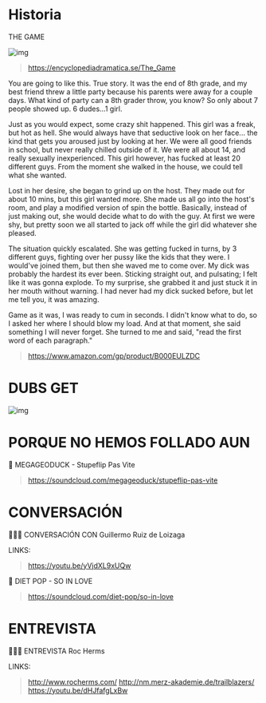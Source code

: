 # Historia

THE GAME

![img](https://images.encyclopediadramatica.se/f/fa/The_Game.jpg)

> https://encyclopediadramatica.se/The_Game

You are going to like this. True story. It was the end of 8th grade, and my best friend threw a little party because his parents were away for a couple days. What kind of party can a 8th grader throw, you know? So only about 7 people showed up. 6 dudes...1 girl.

Just as you would expect, some crazy shit happened. This girl was a freak, but hot as hell. She would always have that seductive look on her face... the kind that gets you aroused just by looking at her. We were all good friends in school, but never really chilled outside of it. We were all about 14, and really sexually inexperienced. This girl however, has fucked at least 20 different guys. From the moment she walked in the house, we could tell what she wanted.

Lost in her desire, she began to grind up on the host. They made out for about 10 mins, but this girl wanted more. She made us all go into the host's room, and play a modified version of spin the bottle. Basically, instead of just making out, she would decide what to do with the guy. At first we were shy, but pretty soon we all started to jack off while the girl did whatever she pleased.

The situation quickly escalated. She was getting fucked in turns, by 3 different guys, fighting over her pussy like the kids that they were. I would've joined them, but then she waved me to come over. My dick was probably the hardest its ever been. Sticking straight out, and pulsating; I felt like it was gonna explode. To my surprise, she grabbed it and just stuck it in her mouth without warning. I had never had my dick sucked before, but let me tell you, it was amazing.

Game as it was, I was ready to cum in seconds. I didn't know what to do, so I asked her where I should blow my load. And at that moment, she said something I will never forget. She turned to me and said, "read the first word of each paragraph."

> https://www.amazon.com/gp/product/B000EULZDC

# DUBS GET

![img](https://lh3.googleusercontent.com/p2fB7C_yALOMs9dOVXwiQTs2wU467xkI-ox_2tyrG9L6iLjtvKxHtJnYEbAXU4M9YCSFphAxNiS2QxpXqQEaT2r2TBWN9AQ6K0jaHXMYoUiywvSMXX8SOSPUAv-XRE8KByOJQt708_20YtbNBSBCdjzVOFnMtwcNJsJDnAx1UHybYPjolWI2_ng3iSWmxiVoGyypB3_PpFUUB5LtUD1mHxoxTnzgUvGpzf1yBQ8g8rSy3dyvpugnnstl4bYFwkGumkrRvoIRSqSJb_-2a1ckgPuGeTE7UIletF4iw95e2L2bfMJaRYCxjB7PiGHkHvWb8epMlveJ_vegn438Y8I-gEHjfuxED56TzFvvV-aMYbQ0f-A-xxPIaVlTF87Yz76PLi8gczh3w2ZifsrZyxNYKreiVwRKo9WIMqLYSn1RLqqeqVliw9JzbYjikVqegA2ABAVlEmbj6r9gJOJFr4zsIR779sG89IJVzpJC0_G8KJr4P0dJ5LHcel5fHzmOLFdQPN_qC7vjLdOUR4GBFUibbUHMvusD7goiX7PX4MPfZKBhAYnD4wQhnvyNuLtnLg_i2GeB-cUxIjx9sy5jayY6jk6p2ena6wYd_DaFSKYBr223HguwvQM1NA=w545-h780-no)


# PORQUE NO HEMOS FOLLADO AUN

🎼 MEGAGEODUCK - Stupeflip Pas Vite
> https://soundcloud.com/megageoduck/stupeflip-pas-vite

# CONVERSACIÓN

👨🏿‍💻 CONVERSACIÓN CON Guillermo Ruiz de Loizaga

  LINKS: 
  > https://youtu.be/yVjdXL9xUQw 

🎼 DIET POP - SO IN LOVE
> https://soundcloud.com/diet-pop/so-in-love

# ENTREVISTA

👨🏿‍💻 ENTREVISTA Roc Herms

  LINKS: 
  > http://www.rocherms.com/ 
  > http://nm.merz-akademie.de/trailblazers/ 
  > https://youtu.be/dHJfafgLxBw 
